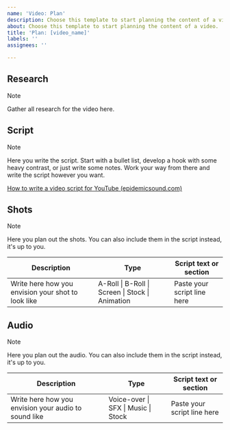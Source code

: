 ```yaml
---
name: 'Video: Plan'
description: Choose this template to start planning the content of a video.
about: Choose this template to start planning the content of a video.
title: 'Plan: [video_name]'
labels: ''
assignees: ''

---
```


## Research

> [!NOTE]
> Gather all research for the video here.

## Script

> [!NOTE]
> Here you write the script. Start with a bullet list, develop a hook with some heavy contrast, or just write some notes. Work your way from there and write the script however you want.

[How to write a video script for YouTube (epidemicsound.com)](https://www.epidemicsound.com/blog/how-to-write-a-video-script-for-youtube/)

## Shots

> [!NOTE]
> Here you plan out the shots. You can also include them in the script instead, it's up to you.

| **Description** | **Type** | **Script text or section** |
|---|---|---|
| Write here how you envision your shot to look like | A-Roll \| B-Roll \| Screen \| Stock \| Animation | Paste your script line here |

## Audio

> [!NOTE]
> Here you plan out the audio. You can also include them in the script instead, it's up to you.

| **Description** | **Type** | **Script text or section** |
|---|---|---|
| Write here how you envision your audio to sound like | Voice-over \| SFX \| Music \| Stock | Paste your script line here |

